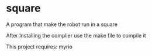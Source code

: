 # square
A program that make the robot run in a square

After Installing the complier use the make file to compile it


This project requires:
myrio
